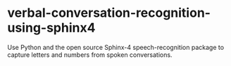 verbal-conversation-recognition-using-sphinx4
=======================================================

Use Python and the open source Sphinx-4 speech-recognition package to capture letters and numbers from spoken conversations.


